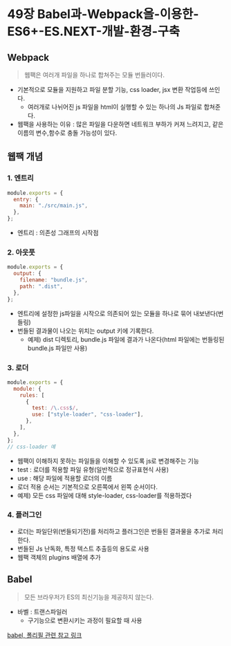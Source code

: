 # 49장 Babel과-Webpack을-이용한-ES6+-ES.NEXT-개발-환경-구축

## Webpack

> 웹팩은 여러개 파일을 하나로 합쳐주는 모듈 번들러이다.

- 기본적으로 모듈을 지원하고 파일 분할 기능, css loader, jsx 변환 작업등에 쓰인다.
  - 여러개로 나뉘어진 js 파일을 html이 실행할 수 있는 하나의 Js 파일로 합쳐준다.
- 웹팩을 사용하는 이유 : 많은 파일을 다운하면 네트워크 부하가 커져 느려지고, 같은 이름의 변수,함수로 충돌 가능성이 있다.

## 웹팩 개념

### 1. 엔트리

```js
module.exports = {
  entry: {
    main: "./src/main.js",
  },
};
```

- 엔트리 : 의존성 그래프의 시작점

### 2. 아웃풋

```js
module.exports = {
  output: {
    filename: "bundle.js",
    path: ".dist",
  },
};
```

- 엔트리에 설정한 js파일을 시작으로 의존되어 있는 모듈을 하나로 묶어 내보낸다(번들링)
- 번들된 결과물이 나오는 위치는 output 키에 기록한다.
  - 예제) dist 디렉토리, bundle.js 파일에 결과가 나온다(html 파일에는 번들링된 bundle.js 파일만 사용)

### 3. 로더

```js
module.exports = {
  module: {
    rules: [
      {
        test: /\.css$/,
        use: ["style-loader", "css-loader"],
      },
    ],
  },
};
// css-loader 예
```

- 웹팩이 이해하지 못하는 파일들을 이해할 수 있도록 js로 변경해주는 기능
- test : 로더를 적용할 파일 유형(일반적으로 정규표현식 사용)
- use : 해당 파일에 적용할 로더의 이름
- 로더 적용 순서는 기본적으로 오른쪽에서 왼쪽 순서이다.
- 예제) 모든 css 파일에 대해 style-loader, css-loader를 적용하겠다

### 4. 플러그인

- 로더는 파일단위(번들되기전)를 처리하고 플러그인은 번들된 결과물을 추가로 처리한다.
- 번들된 Js 난독화, 특정 텍스트 추출등의 용도로 사용
- 웹팩 객체의 plugins 배열에 추가

## Babel

> 모든 브라우저가 ES의 최신기능을 제공하지 않는다.

- 바벨 : 트랜스파일러
  - 구기능으로 변환시키는 과정이 필요할 때 사용

[babel, 폴리필 관련 참고 링크](https://ko.javascript.info/polyfills)
